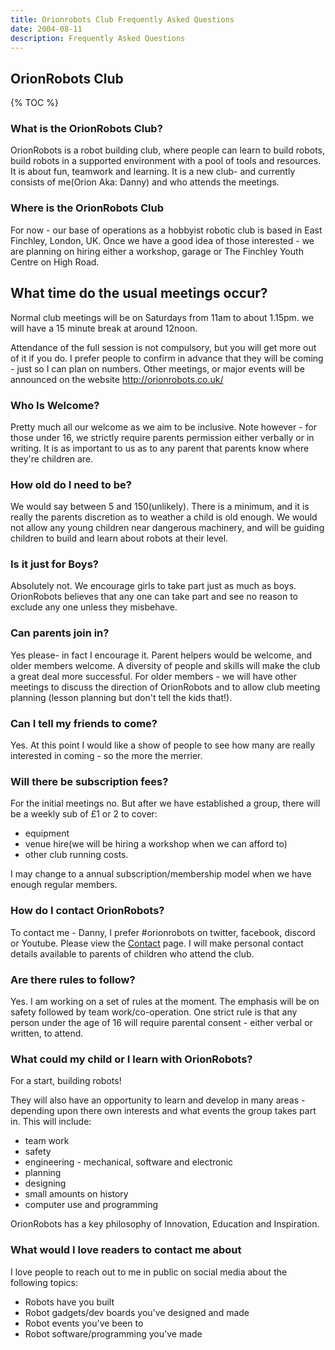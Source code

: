 ```yaml
---
title: Orionrobots Club Frequently Asked Questions
date: 2004-08-11
description: Frequently Asked Questions
---
```

## OrionRobots Club

{% TOC %}

### What is the OrionRobots Club?

OrionRobots is a robot building club, where people can learn to build
robots, build robots in a supported environment with a pool of tools
and resources. It is about fun, teamwork and learning. It is a new
club- and currently consists of me(Orion Aka: Danny) and who attends
the meetings.

### Where is the OrionRobots Club

For now - our base of operations as a hobbyist robotic club is based in East Finchley, London, UK. Once we have a good idea of those interested - we are
planning on hiring either a workshop, garage or The Finchley Youth Centre on High Road.

## What time do the usual meetings occur?

Normal club meetings will be on Saturdays from 11am to about 1.15pm. we will have a 15 minute break at around 12noon.

Attendance of the full session is not compulsory, but you will get more out of it if you do.
I prefer people to confirm in advance that they will be coming - just so I can plan on numbers.
Other meetings, or major events will be announced on the website <http://orionrobots.co.uk/>

### Who Is Welcome?

Pretty much all our welcome as we aim to be inclusive.
Note however - for those under 16, we strictly require parents permission either verbally or in writing.
It is as important to us as to any parent that parents know where they're children are.

### How old do I need to be?

We would say between 5 and 150(unlikely).
There is a minimum, and it is really the parents discretion as to weather a child is old enough.
We would not allow any young children near dangerous machinery,
and will be guiding children to build and learn about robots at their level.

### Is it just for Boys?

Absolutely not.
We encourage girls to take part just as much as boys.
OrionRobots believes that any one can take part and see no reason to exclude any one unless they misbehave.

### Can parents join in?

Yes please- in fact I encourage it.
Parent helpers would be welcome, and older members welcome.
A diversity of people and skills will make the club a great deal more successful.
For older members - we will have other meetings to discuss the direction of OrionRobots and to allow club meeting planning (lesson planning but don't tell the kids that!).

### Can I tell my friends to come?

Yes.
At this point I would like a show of people to see how many are really interested in coming - so the more the merrier.

### Will there be subscription fees?

For the initial meetings no.
But after we have established a group, there will be a weekly sub of £1 or 2 to cover:

- equipment
- venue hire(we will be hiring a workshop when we can afford to)
- other club running costs.

I may change to a annual subscription/membership model when we have enough regular members.

### How do I contact OrionRobots?

To contact me - Danny, I prefer #orionrobots on twitter, facebook, discord or Youtube.
Please view the <a href="http://orionrobots.co.uk/contact">Contact</a> page.
I will make personal contact details available to parents of children who attend the club.

### Are there rules to follow?

Yes.
I am working on a set of rules at the moment.
The emphasis will be on safety followed by team work/co-operation.
One strict rule is that any person under the age of 16 will require parental consent - either verbal or written, to attend.

### What could my child or I learn with OrionRobots?

For a start, building robots!

They will also have an opportunity to learn and develop in many areas - depending upon there own interests and what events the group takes part in.
This will include:

- team work
- safety
- engineering - mechanical, software and electronic
- planning
- designing
- small amounts on history
- computer use and programming

OrionRobots has a key philosophy of Innovation, Education and Inspiration.

### What would I love readers to contact me about

I love people to reach out to me in public on social media about the following topics:

- Robots have you built
- Robot gadgets/dev boards you've designed and made
- Robot events you've been to
- Robot software/programming you've made
